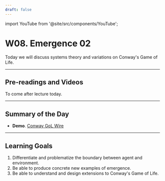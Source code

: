 ```yaml
---
draft: false
---
```


import YouTube from '@site/src/components/YouTube';


# W08. Emergence 02
Today we will discuss systems theory and variations on Conway's Game of Life.

---
## Pre-readings and Videos
To come after lecture today.

---
## Summary of the Day
- **Demo**. [Conway GoL Wire](https://playgameoflife.com/lexicon/2c;3_wire)
<!-- - **Demo**. [Cellular automata rule editor](https://devinacker.github.io/celldemo/) -->
<!-- - **Activity**. [Conways editor](https://tebs-game-of-life.com/conways-editor/conways-editor.html) -->
<!-- - **Activity**. [Primorida](https://chakazul.github.io/Primordia/Primordia.html) -->
<!-- - **Activity**. [SmoothLife](https://rreusser.github.io/smooth-life) -->
<!-- - **Activity**. [Lenia](https://chakazul.github.io/lenia.html) -->
<!-- **Activity**. [Flow Lenia](https://sites.google.com/view/flowlenia/) -->


---
## Learning Goals
1. Differentiate and problematize the boundary between agent and environment.
2. Be able to produce concrete new examples of emergence.
3. Be able to understand and design extensions to Conway's Game of Life.